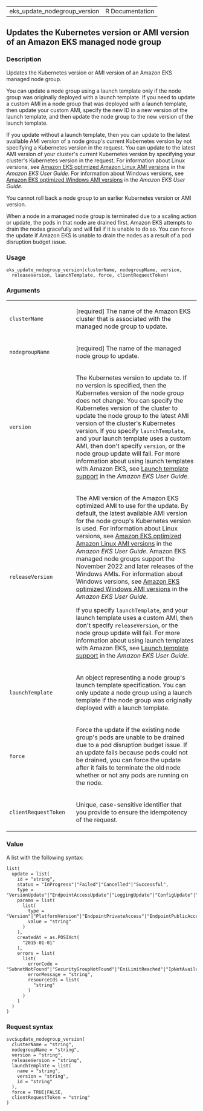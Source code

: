 <table style="width: 100%;">
<tbody>
<tr class="odd">
<td>eks_update_nodegroup_version</td>
<td style="text-align: right;">R Documentation</td>
</tr>
</tbody>
</table>

## Updates the Kubernetes version or AMI version of an Amazon EKS managed node group

### Description

Updates the Kubernetes version or AMI version of an Amazon EKS managed
node group.

You can update a node group using a launch template only if the node
group was originally deployed with a launch template. If you need to
update a custom AMI in a node group that was deployed with a launch
template, then update your custom AMI, specify the new ID in a new
version of the launch template, and then update the node group to the
new version of the launch template.

If you update without a launch template, then you can update to the
latest available AMI version of a node group's current Kubernetes
version by not specifying a Kubernetes version in the request. You can
update to the latest AMI version of your cluster's current Kubernetes
version by specifying your cluster's Kubernetes version in the request.
For information about Linux versions, see [Amazon EKS optimized Amazon
Linux AMI
versions](https://docs.aws.amazon.com/eks/latest/userguide/eks-linux-ami-versions.html)
in the *Amazon EKS User Guide*. For information about Windows versions,
see [Amazon EKS optimized Windows AMI
versions](https://docs.aws.amazon.com/eks/latest/userguide/eks-ami-versions-windows.html)
in the *Amazon EKS User Guide*.

You cannot roll back a node group to an earlier Kubernetes version or
AMI version.

When a node in a managed node group is terminated due to a scaling
action or update, the pods in that node are drained first. Amazon EKS
attempts to drain the nodes gracefully and will fail if it is unable to
do so. You can `force` the update if Amazon EKS is unable to drain the
nodes as a result of a pod disruption budget issue.

### Usage

    eks_update_nodegroup_version(clusterName, nodegroupName, version,
      releaseVersion, launchTemplate, force, clientRequestToken)

### Arguments

<table>
<colgroup>
<col style="width: 35%" />
<col style="width: 65%" />
</colgroup>
<tbody>
<tr class="odd">
<td><code
id="eks_update_nodegroup_version_:_clusterName">clusterName</code></td>
<td><p>[required] The name of the Amazon EKS cluster that is associated
with the managed node group to update.</p></td>
</tr>
<tr class="even">
<td><code
id="eks_update_nodegroup_version_:_nodegroupName">nodegroupName</code></td>
<td><p>[required] The name of the managed node group to update.</p></td>
</tr>
<tr class="odd">
<td><code
id="eks_update_nodegroup_version_:_version">version</code></td>
<td><p>The Kubernetes version to update to. If no version is specified,
then the Kubernetes version of the node group does not change. You can
specify the Kubernetes version of the cluster to update the node group
to the latest AMI version of the cluster's Kubernetes version. If you
specify <code>launchTemplate</code>, and your launch template uses a
custom AMI, then don't specify <code>version</code>, or the node group
update will fail. For more information about using launch templates with
Amazon EKS, see <a
href="https://docs.aws.amazon.com/eks/latest/userguide/launch-templates.html">Launch
template support</a> in the <em>Amazon EKS User Guide</em>.</p></td>
</tr>
<tr class="even">
<td><code
id="eks_update_nodegroup_version_:_releaseVersion">releaseVersion</code></td>
<td><p>The AMI version of the Amazon EKS optimized AMI to use for the
update. By default, the latest available AMI version for the node
group's Kubernetes version is used. For information about Linux
versions, see <a
href="https://docs.aws.amazon.com/eks/latest/userguide/eks-linux-ami-versions.html">Amazon
EKS optimized Amazon Linux AMI versions</a> in the <em>Amazon EKS User
Guide</em>. Amazon EKS managed node groups support the November 2022 and
later releases of the Windows AMIs. For information about Windows
versions, see <a
href="https://docs.aws.amazon.com/eks/latest/userguide/eks-ami-versions-windows.html">Amazon
EKS optimized Windows AMI versions</a> in the <em>Amazon EKS User
Guide</em>.</p>
<p>If you specify <code>launchTemplate</code>, and your launch template
uses a custom AMI, then don't specify <code>releaseVersion</code>, or
the node group update will fail. For more information about using launch
templates with Amazon EKS, see <a
href="https://docs.aws.amazon.com/eks/latest/userguide/launch-templates.html">Launch
template support</a> in the <em>Amazon EKS User Guide</em>.</p></td>
</tr>
<tr class="odd">
<td><code
id="eks_update_nodegroup_version_:_launchTemplate">launchTemplate</code></td>
<td><p>An object representing a node group's launch template
specification. You can only update a node group using a launch template
if the node group was originally deployed with a launch
template.</p></td>
</tr>
<tr class="even">
<td><code id="eks_update_nodegroup_version_:_force">force</code></td>
<td><p>Force the update if the existing node group's pods are unable to
be drained due to a pod disruption budget issue. If an update fails
because pods could not be drained, you can force the update after it
fails to terminate the old node whether or not any pods are running on
the node.</p></td>
</tr>
<tr class="odd">
<td><code
id="eks_update_nodegroup_version_:_clientRequestToken">clientRequestToken</code></td>
<td><p>Unique, case-sensitive identifier that you provide to ensure the
idempotency of the request.</p></td>
</tr>
</tbody>
</table>

### Value

A list with the following syntax:

    list(
      update = list(
        id = "string",
        status = "InProgress"|"Failed"|"Cancelled"|"Successful",
        type = "VersionUpdate"|"EndpointAccessUpdate"|"LoggingUpdate"|"ConfigUpdate"|"AssociateIdentityProviderConfig"|"DisassociateIdentityProviderConfig"|"AssociateEncryptionConfig"|"AddonUpdate",
        params = list(
          list(
            type = "Version"|"PlatformVersion"|"EndpointPrivateAccess"|"EndpointPublicAccess"|"ClusterLogging"|"DesiredSize"|"LabelsToAdd"|"LabelsToRemove"|"TaintsToAdd"|"TaintsToRemove"|"MaxSize"|"MinSize"|"ReleaseVersion"|"PublicAccessCidrs"|"LaunchTemplateName"|"LaunchTemplateVersion"|"IdentityProviderConfig"|"EncryptionConfig"|"AddonVersion"|"ServiceAccountRoleArn"|"ResolveConflicts"|"MaxUnavailable"|"MaxUnavailablePercentage",
            value = "string"
          )
        ),
        createdAt = as.POSIXct(
          "2015-01-01"
        ),
        errors = list(
          list(
            errorCode = "SubnetNotFound"|"SecurityGroupNotFound"|"EniLimitReached"|"IpNotAvailable"|"AccessDenied"|"OperationNotPermitted"|"VpcIdNotFound"|"Unknown"|"NodeCreationFailure"|"PodEvictionFailure"|"InsufficientFreeAddresses"|"ClusterUnreachable"|"InsufficientNumberOfReplicas"|"ConfigurationConflict"|"AdmissionRequestDenied"|"UnsupportedAddonModification"|"K8sResourceNotFound",
            errorMessage = "string",
            resourceIds = list(
              "string"
            )
          )
        )
      )
    )

### Request syntax

    svc$update_nodegroup_version(
      clusterName = "string",
      nodegroupName = "string",
      version = "string",
      releaseVersion = "string",
      launchTemplate = list(
        name = "string",
        version = "string",
        id = "string"
      ),
      force = TRUE|FALSE,
      clientRequestToken = "string"
    )
